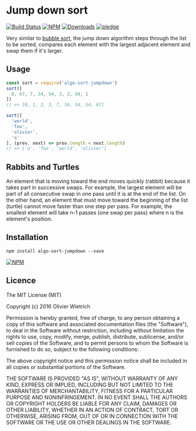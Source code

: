 # Jump down sort
[![Build Status](https://travis-ci.org/bredele/algo-sort-jumpdown.svg?branch=master)](https://travis-ci.org/bredele/algo-sort-jumpdown)
[![NPM](https://img.shields.io/npm/v/algo-sort-jumpdown.svg?style=flat-square)](https://www.npmjs.com/package/algo-sort-jumpdown)
[![Downloads](https://img.shields.io/npm/dm/algo-sort-jumpdown.svg?style=flat-square)](http://npm-stat.com/charts.html?package=algo-sort-jumpdown)
[![pledge](https://bredele.github.io/contributing-guide/community-pledge.svg)](https://github.com/bredele/contributing-guide/blob/master/community.md)

Very similar to [bubble sort](https://github.com/bredele/algo-sort-bubble), the jump down algorithm steps through the list to be sorted, compares each element with the largest adjacent element and swap them if it's larger.


## Usage

```js
const sort = require('algo-sort-jumpdown')
sort([
  0, 67, 7, 34, 54, 3, 2, 54, 1
])
// => [0, 1, 2, 3, 7, 34, 54, 54, 67]

sort([
  'world',
  'foo',
  'olivier',
  'a'
], (prev, next) => prev.length < next.length)
// => ['a', 'foo', 'world', 'olivier']
```

## Rabbits and Turtles

An element that is moving toward the end moves quickly (rabbit) because it takes part in successive swaps. For example, the largest element will be part of all consecutive swap in one pass until it is at the end of the list. On the other hand, an element that must move toward the beginning of the list (turtle) cannot move faster than one step per pass. For example, the smallest element will take n-1 passes (one swap per pass) where n is the element's position.

## Installation

```shell
npm install algo-sort-jumpdown --save
```

[![NPM](https://nodei.co/npm/algo-sort-jumpdown.png)](https://nodei.co/npm/algo-sort-jumpdown/)

## Licence

The MIT License (MIT)

Copyright (c) 2016 Olivier Wietrich

Permission is hereby granted, free of charge, to any person obtaining a copy
of this software and associated documentation files (the "Software"), to deal
in the Software without restriction, including without limitation the rights
to use, copy, modify, merge, publish, distribute, sublicense, and/or sell
copies of the Software, and to permit persons to whom the Software is
furnished to do so, subject to the following conditions:

The above copyright notice and this permission notice shall be included in all
copies or substantial portions of the Software.

THE SOFTWARE IS PROVIDED "AS IS", WITHOUT WARRANTY OF ANY KIND, EXPRESS OR
IMPLIED, INCLUDING BUT NOT LIMITED TO THE WARRANTIES OF MERCHANTABILITY,
FITNESS FOR A PARTICULAR PURPOSE AND NONINFRINGEMENT. IN NO EVENT SHALL THE
AUTHORS OR COPYRIGHT HOLDERS BE LIABLE FOR ANY CLAIM, DAMAGES OR OTHER
LIABILITY, WHETHER IN AN ACTION OF CONTRACT, TORT OR OTHERWISE, ARISING FROM,
OUT OF OR IN CONNECTION WITH THE SOFTWARE OR THE USE OR OTHER DEALINGS IN THE
SOFTWARE.
